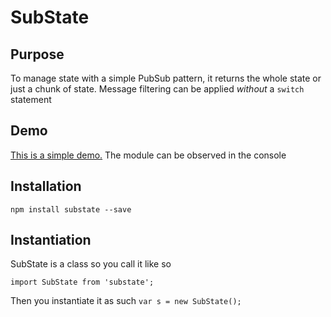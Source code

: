# SubState

## Purpose
To manage state with a simple PubSub pattern, it returns the whole state or just a chunk of state.  Message filtering can be applied _without_ a `switch` statement

## Demo
[This is a simple demo.](//jsfiddle.net/TomSaporito/s3oykwoe/embedded/result/)  The module can be observed in the console

## Installation
`npm install substate --save`

## Instantiation
SubState is a class so you call it like so

`import SubState from 'substate';`

Then you instantiate it as such
`var s = new SubState();`

